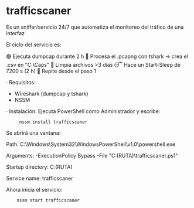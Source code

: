 # trafficscaner
Es un sniffer/servicio 24/7 que automatiza el monitoreo del tráfico de una interfaz

El ciclo del servicio es:

🟢 Ejecuta dumpcap durante 2 h
🧠 Procesa el .pcapng con tshark → crea el .csv en "C:\Caps"
🧹 Limpia archivos >3 días
😴 Hace un Start-Sleep de 7200 s (2 h)
🔁 Repite desde el paso 1

· Requisitos:
  - Wireshark (dumpcap y tshark)
  - NSSM

· Instalación:
   Ejecuta PowerShell como Administrador y escribe:

         nssm install trafficscaner

   Se abrirá una ventana:

   Path:
          C:\Windows\System32\WindowsPowerShell\v1.0\powershell.exe

   Arguments:
          -ExecutionPolicy Bypass -File "C:\(RUTA)\trafficscaner.ps1"

   Startup directory:
          C:\(RUTA)

   Service name: trafficscaner

   Ahora inicia el servicio:
   
        nssm start trafficscaner
